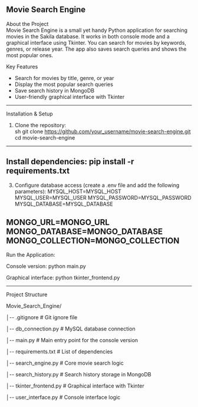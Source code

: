Movie Search Engine
---------------------------------------------------------------------------
About the Project  
Movie Search Engine is a small yet handy Python application for searching movies in the Sakila database. It works in both console mode and a graphical interface using Tkinter. You can search for movies by keywords, genres, or release year. The app also saves search queries and shows the most popular ones.  

Key Features  
- Search for movies by title, genre, or year  
- Display the most popular search queries  
- Save search history in MongoDB  
- User-friendly graphical interface with Tkinter  
---------------------------------------------------------------------------
Installation & Setup  
1. Clone the repository:  
sh
git clone https://github.com/your_username/movie-search-engine.git
cd movie-search-engine
---------------------------------------------------------------------------
Install dependencies:
pip install -r requirements.txt
---------------------------------------------------------------------------
3. Configure database access (create a .env file and add the following parameters):
MYSQL_HOST=MYSQL_HOST
MYSQL_USER=MYSQL_USER
MYSQL_PASSWORD=MYSQL_PASSWORD
MYSQL_DATABASE=MYSQL_DATABASE

MONGO_URL=MONGO_URL
MONGO_DATABASE=MONGO_DATABASE
MONGO_COLLECTION=MONGO_COLLECTION
---------------------------------------------------------------------------

Run the Application:

Console version:
python main.py

Graphical interface:
python tkinter_frontend.py

---------------------------------------------------------------------------
Project Structure

Movie_Search_Engine/

│-- .gitignore              # Git ignore file

│-- db_connection.py        # MySQL database connection

│-- main.py                 # Main entry point for the console version

│-- requirements.txt        # List of dependencies

│-- search_engine.py        # Core movie search logic

│-- search_history.py       # Search history storage in MongoDB

│-- tkinter_frontend.py     # Graphical interface with Tkinter

│-- user_interface.py       # Console interface logic








